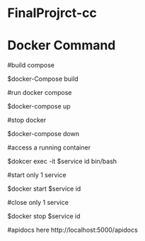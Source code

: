 # FinalProjrct-cc

# Docker Command

#build compose

$docker-Compose build

#run docker compose

$docker-compose up

#stop docker

$docker-compose down

#access a running container

$dokcer exec -it $service id bin/bash

#start only 1 service

$docker start $service id

#close only 1 service

$docker stop $service id

#apidocs here
http://localhost:5000/apidocs
